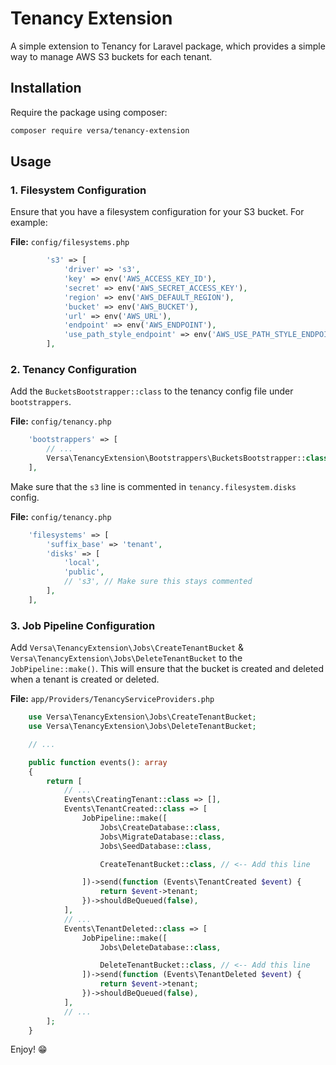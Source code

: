 <h1>Tenancy Extension</h1>

A simple extension to Tenancy for Laravel package, which provides a simple way to manage AWS S3 buckets for each tenant.

## Installation

Require the package using composer:

```bash
composer require versa/tenancy-extension
```

## Usage

### 1. Filesystem Configuration

Ensure that you have a filesystem configuration for your S3 bucket. For example:

**File:** `config/filesystems.php`
```php
        's3' => [
            'driver' => 's3',
            'key' => env('AWS_ACCESS_KEY_ID'),
            'secret' => env('AWS_SECRET_ACCESS_KEY'),
            'region' => env('AWS_DEFAULT_REGION'),
            'bucket' => env('AWS_BUCKET'),
            'url' => env('AWS_URL'),
            'endpoint' => env('AWS_ENDPOINT'),
            'use_path_style_endpoint' => env('AWS_USE_PATH_STYLE_ENDPOINT', false),
        ],
```

### 2. Tenancy Configuration

Add the `BucketsBootstrapper::class` to the tenancy config file under `bootstrappers`.

**File:** `config/tenancy.php`
```php
    'bootstrappers' => [
        // ...
        Versa\TenancyExtension\Bootstrappers\BucketsBootstrapper::class,
    ],
```

Make sure that the `s3` line is commented in `tenancy.filesystem.disks` config.

**File:** `config/tenancy.php`
```php
    'filesystems' => [
        'suffix_base' => 'tenant',
        'disks' => [
            'local',
            'public',
            // 's3', // Make sure this stays commented
        ],
    ],
```

### 3. Job Pipeline Configuration

Add `Versa\TenancyExtension\Jobs\CreateTenantBucket` & `Versa\TenancyExtension\Jobs\DeleteTenantBucket` to the `JobPipeline::make()`. This will ensure that the bucket is created and deleted when a tenant is created or deleted.

**File:** `app/Providers/TenancyServiceProviders.php`
```php
    use Versa\TenancyExtension\Jobs\CreateTenantBucket;
    use Versa\TenancyExtension\Jobs\DeleteTenantBucket;

    // ...

    public function events(): array
    {
        return [
            // ...
            Events\CreatingTenant::class => [],
            Events\TenantCreated::class => [
                JobPipeline::make([
                    Jobs\CreateDatabase::class,
                    Jobs\MigrateDatabase::class,
                    Jobs\SeedDatabase::class,

                    CreateTenantBucket::class, // <-- Add this line

                ])->send(function (Events\TenantCreated $event) {
                    return $event->tenant;
                })->shouldBeQueued(false),
            ],
            // ...
            Events\TenantDeleted::class => [
                JobPipeline::make([
                    Jobs\DeleteDatabase::class,

                    DeleteTenantBucket::class, // <-- Add this line
                ])->send(function (Events\TenantDeleted $event) {
                    return $event->tenant;
                })->shouldBeQueued(false),
            ],
            // ...
        ];
    }
```

Enjoy! 😁
